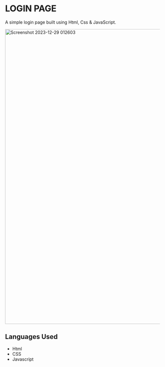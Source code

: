 # LOGIN PAGE

A simple login page built using Html, Css & JavaScript.


<img width="959" alt="Screenshot 2023-12-29 012603" src="https://github.com/ArpanSurin/Login-Page/assets/150426561/92d2fac7-6245-4017-ab3f-0e421d300afc">

## Languages Used

* Html
* CSS
* Javascript
